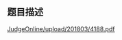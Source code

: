 ## 题目描述

<p><a href="CDN_BASE_URL/44ecab3e0aa0fa25256a60b3f3f91f45?v=1657407918">JudgeOnline/upload/201803/4188.pdf</a> </p>

```input1

```
```output1

```
